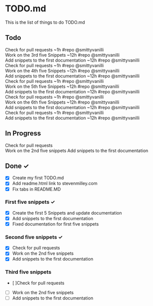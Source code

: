 # TODO.md

This is the list of things to do TODO.md

## Todo

Check for pull requests ~1h #repo @smittyvanilli  
Work on the 3rd five Snippets ~12h #repo @smittyvanilli  
Add snippets to the first documentation ~12h #repo @smittyvanilli  
Check for pull requests ~1h #repo @smittyvanilli  
Work on the 4th five Snippets ~12h #repo @smittyvanilli  
Add snippets to the first documentation ~12h #repo @smittyvanilli  
Check for pull requests ~1h #repo @smittyvanilli  
Work on the 5th five Snippets ~12h #repo @smittyvanilli  
Add snippets to the first documentation ~12h #repo @smittyvanilli  
Check for pull requests ~1h #repo @smittyvanilli  
Work on the 6th five Snippets ~12h #repo @smittyvanilli  
Add snippets to the first documentation ~12h #repo @smittyvanilli  
Check for pull requests ~1h #repo @smittyvanilli  
Add snippets to the first documentation ~12h #repo @smittyvanilli    


## In Progress

Check for pull requests  
Work on the 2nd five snippets
Add snippets to the first documentation


## Done ✓

- [x] Create my first TODO.md  
- [x] Add readme.html link to stevenmilley.com
- [x] Fix tabs in README.MD

### First five snippets ✓
- [x] Create the first 5 Snippets and update documentation  
- [x] Add snippets to the first documentation
- [x] Fixed documentation for first five snippets

### Second five snippets ✓
- [x] Check for pull requests  
- [x] Work on the 2nd five snippets
- [x] Add snippets to the first documentation

### Third five snippets 
- [ ]Check for pull requests  
- [ ] Work on the 2nd five snippets
- [ ] Add snippets to the first documentation
